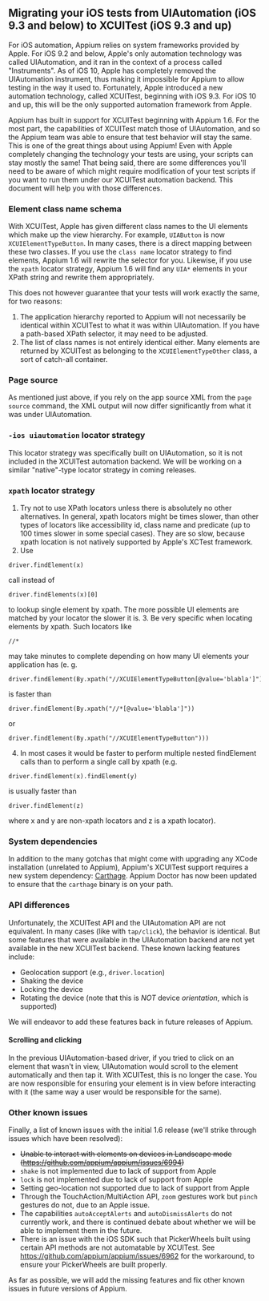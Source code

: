 ## Migrating your iOS tests from UIAutomation (iOS 9.3 and below) to XCUITest (iOS 9.3 and up)

For iOS automation, Appium relies on system frameworks provided by Apple. For iOS 9.2 and below, Apple's only automation technology was called UIAutomation, and it ran in the context of a process called "Instruments". As of iOS 10, Apple has completely removed the UIAutomation instrument, thus making it impossible for Appium to allow testing in the way it used to. Fortunately, Apple introduced a new automation technology, called XCUITest, beginning with iOS 9.3. For iOS 10 and up, this will be the only supported automation framework from Apple.

Appium has built in support for XCUITest beginning with Appium 1.6. For the most part, the capabilities of XCUITest match those of UIAutomation, and so the Appium team was able to ensure that test behavior will stay the same. This is one of the great things about using Appium! Even with Apple completely changing the technology your tests are using, your scripts can stay mostly the same! That being said, there are some differences you'll need to be aware of which might require modification of your test scripts if you want to run them under our XCUITest automation backend. This document will help you with those differences.

### Element class name schema

With XCUITest, Apple has given different class names to the UI elements which make up the view hierarchy. For example, `UIAButton` is now `XCUIElementTypeButton`. In many cases, there is a direct mapping between these two classes. If you use the `class name` locator strategy to find elements, Appium 1.6 will rewrite the selector for you. Likewise, if you use the `xpath` locator strategy, Appium 1.6 will find any `UIA*` elements in your XPath string and rewrite them appropriately.

This does not however guarantee that your tests will work exactly the same, for two reasons:

1. The application hierarchy reported to Appium will not necessarily be identical within XCUITest to what it was within UIAutomation. If you have a path-based XPath selector, it may need to be adjusted.
2. The list of class names is not entirely identical either. Many elements are returned by XCUITest as belonging to the `XCUIElementTypeOther` class, a sort of catch-all container.

### Page source

As mentioned just above, if you rely on the app source XML from the `page source` command, the XML output will now differ significantly from what it was under UIAutomation.

### `-ios uiautomation` locator strategy

This locator strategy was specifically built on UIAutomation, so it is not included in the XCUITest automation backend. We will be working on a similar "native"-type locator strategy in coming releases.

### `xpath` locator strategy

1. Try not to use XPath locators unless there is absolutely no other alternatives. In general, xpath locators might be times slower, than other types of locators like accessibility id, class name and predicate (up to 100 times slower in some special cases). They are so slow, because xpath location is not natively supported by Apple's XCTest framework.
2. Use

```
driver.findElement(x)
```

call instead of

```
driver.findElements(x)[0]
```

to lookup single element by xpath. The more possible UI elements are matched by your locator the slower it is.
3. Be very specific when locating elements by xpath. Such locators like

```
//*
```

may take minutes to complete depending on how many UI elements your application has (e. g.

```
driver.findElement(By.xpath("//XCUIElementTypeButton[@value='blabla']"))
```

is faster than

```
driver.findElement(By.xpath("//*[@value='blabla']"))
```

or

```
driver.findElement(By.xpath("//XCUIElementTypeButton")))
```

4. In most cases it would be faster to perform multiple nested findElement calls than to perform a single call by xpath (e.g.

```
driver.findElement(x).findElement(y)
```

is usually faster than

```
driver.findElement(z)

```

where x and y are non-xpath locators and z is a xpath locator).

### System dependencies

In addition to the many gotchas that might come with upgrading any XCode installation (unrelated to Appium), Appium's XCUITest support requires a new system dependency: [Carthage](https://github.com/Carthage/Carthage). Appium Doctor has now been updated to ensure that the `carthage` binary is on your path.

### API differences

Unfortunately, the XCUITest API and the UIAutomation API are not equivalent. In many cases (like with `tap/click`), the behavior is identical. But some features that were available in the UIAutomation backend are not yet available in the new XCUITest backend. These known lacking features include:
* Geolocation support (e.g., `driver.location`)
* Shaking the device
* Locking the device
* Rotating the device (note that this is *NOT* device _orientation_, which is supported)

We will endeavor to add these features back in future releases of Appium.

#### Scrolling and clicking

In the previous UIAutomation-based driver, if you tried to click on an element that wasn't in view, UIAutomation would scroll to the element automatically and then tap it. With XCUITest, this is no longer the case. You are now responsible for ensuring your element is in view before interacting with it (the same way a user would be responsible for the same).

### Other known issues

Finally, a list of known issues with the initial 1.6 release (we'll strike through issues which have been resolved):

* ~~Unable to interact with elements on devices in Landscape mode (https://github.com/appium/appium/issues/6994)~~
* `shake` is not implemented due to lack of support from Apple
* `lock` is not implemented due to lack of support from Apple
* Setting geo-location not supported due to lack of support from Apple
* Through the TouchAction/MultiAction API, `zoom` gestures work but `pinch` gestures do not, due to an Apple issue.
* The capabilities `autoAcceptAlerts` and `autoDismissAlerts` do not currently work, and there is continued debate about whether we will be able to implement them in the future.
* There is an issue with the iOS SDK such that PickerWheels built using certain API methods are not automatable by XCUITest. See https://github.com/appium/appium/issues/6962 for the workaround, to ensure your PickerWheels are built properly.

As far as possible, we will add the missing features and fix other known issues in future versions of Appium.

